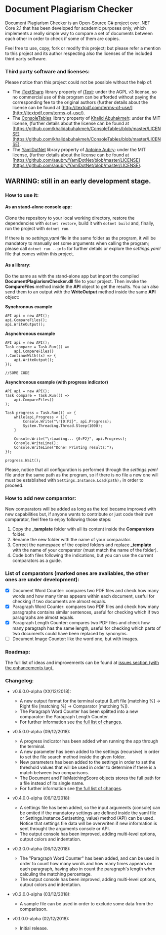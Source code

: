 # Document Plagiarism Checker
Document Plagiarism Checker is an Open-Source C# project over .NET Core 2.1 that has been developed for academic purposes only, which implements a really simple way to compare a set of documents between each other in order to check if some of them are copies.

Feel free to use, copy, fork or modify this project; but please refer a mention to this project and its author respecting also the licenses of the included third party software.

### Third party software and licenses:
Please notice than this project could not be possible without the help of:
* The [iTextSharp](https://developers.itextpdf.com/downloads) library property of [iText](https://itextpdf.com/): under the AGPL v3 license, so no commercial use of this program can be afforded without paying the corresponding fee to the original authors (further details about the license can be found at [http://itextpdf.com/terms-of-use/](http://itextpdf.com/terms-of-use/).
* The [ConsoleTables](https://github.com/khalidabuhakmeh/ConsoleTables) library property of [Khalid Abuhakmeh](https://github.com/khalidabuhakmeh): under the MIT license, (further details about the license can be found at [https://github.com/khalidabuhakmeh/ConsoleTables/blob/master/LICENSE](https://github.com/khalidabuhakmeh/ConsoleTables/blob/master/LICENSE).    
* The [YamlDotNet](https://github.com/aaubry/YamlDotNet) library property of [Antoine Aubry](https://github.com/aaubry): under the MIT license, (further details about the license can be found at [https://github.com/aaubry/YamlDotNet/blob/master/LICENSE](https://github.com/aaubry/YamlDotNet/blob/master/LICENSE).

## WARNING: still in an early development stage.
### How to use it:
#### As an stand-alone console app:
Clone the repository to your local working directory, restore the dependencies with `dotnet restore`, build it with `dotnet build` and, finally, run the project with `dotnet run`. 

If there is no *settings.yaml* file in the same folder as the program, it will be mandatory to manually set some arguments when calling the program; please call `dotnet run --info` for further details or explore the *settings.yaml* file that comes within this project.
#### As a library:
Do the same as with the stand-alone app but import the compiled **DocumentPlagiarismChecker.dll** file to your project. Then invoke the **CompareFiles** method inside the **API** object to get the results. You can also send them to an output with the **WriteOutput** method inside the same **API** object:

**Synchronous example**
```
API api = new API();
api.CompareFiles();
api.WriteOutput();
```

**Asynchronous example**
```
API api = new API();
Task compare = Task.Run(() => 
    api.CompareFiles()
).ContinueWith((x) => {
    api.WriteOutput();
});

//SOME CODE
```

**Asynchronous example (with progress indicator)**
```
API api = new API();
Task compare = Task.Run(() => 
    api.CompareFiles()
);

Task progress = Task.Run(() => {
    while(api.Progress < 1){
        Console.Write("\r{0:P2}", api.Progress);
        System.Threading.Thread.Sleep(1000);
    }

    Console.Write("\rLoading... {0:P2}", api.Progress);
    Console.WriteLine();
    Console.WriteLine("Done! Printing results:");
});

progress.Wait();
```

Please, notice that all configuration is performed through the *settings.yaml* file under the same path as the program, so if there is no file a new one will must be established with `Settings.Instance.Load(path);` in order to proceed.

### How to add new comparator:
New comparators will be added as long as the tool became improved with new capabilities but, if anyone wants to contribute or just code their own comparator, feel free to enjoy following those steps:
 1. Copy the **_tamplate** folder with all its content inside the **Comparators** folder.
 2. Rename the new folder with the name of your comparator.
 2. Correct the namespace of the copied folders and replace **_template** with the name of your comparator (must match the name of the folder).
 3. Code both files following the indications, but you can use the current comparators as a guide.
 ### List of comparators (marked ones are avaliables, the other ones are under development):
- [x] Document Word Counter: compares two PDF files and check how many words and how many times appears within each document, useful for checking if two documents are almost equals.
- [X] Paragraph Word Counter: compares two PDF files and check how many paragraphs contains similar sentences, useful for checking which if two paragraphs are almost equals.
- [X] Paragraph Length Counter: compares two PDF files and check how many paragraph has the same length, useful for checking which parts of two documents could have been replaced by synonyms.
- [ ] Document Image Counter: like the word one, but with images.
 ### Roadmap:
The full list of ideas and improvements can be found at [issues section (with the enhancements tag).](https://github.com/FherStk/DocumentPlagiarismChecker/issues?utf8=%E2%9C%93&q=is%3Aissue+is%3Aopen+is%3Aenhancement)
### Changelog:
* v0.6.0.0-alpha (XX/12/2018):
    * A new output format for the terminal output (Left file [matching %] -> Right file [matching %] -> Comparator [matching %]).
    * The Paragraph Word Counter has been splitted into a new comparator: the Paragraph Length Counter.
    * For further information see [the full list of changes](https://github.com/FherStk/DocumentPlagiarismChecker/projects/3).

* v0.5.0.0-alpha (09/12/2018):
    * A progress indicator has been added when running the app through the terminal.
    * A new parameter has been added to the settings (recursive) in order to set the file search method inside the given folder.
    * New parameters has been added to the settings in order to set the threshold values that will be used in order to determine if there is a match between two comparisons.
    * The Document and FileMatchingScore objects stores the full path for a file instead of its single name.
    * For further information see [the full list of changes](https://github.com/FherStk/DocumentPlagiarismChecker/projects/1).

* v0.4.0.0-alpha (06/12/2018):
    * A settings file has been added, so the input arguments (console) can be omited if the mandatory settings are defined inside the yaml file or Settings.Instance.Set(setting, value) method (API) can be used. Notice that settings file data will be overwriten if new information is sent throught the arguments console or API.
    * The output console has been improved, adding multi-level options, output colors and indentation.

* v0.3.0.0-alpha (06/12/2018):
    * The "Paragraph Word Counter" has been added, and can be used in order to count how many words and how many times appears on each paragraph, having also in count the paragraph's length when calculing the matching percentage.
    * The output console has been improved, adding multi-level options, output colors and indentation.

* v0.2.0.0-alpha (03/12/2018):
    * A sample file can be used in order to exclude some data from the comparisson.

* v0.1.0.0-alpha (02/12/2018):
    * Initial release.
